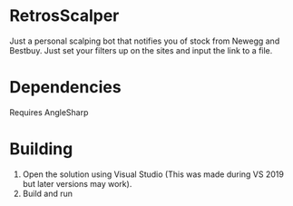 # RetrosScalper
Just a personal scalping bot that notifies you of stock from Newegg and Bestbuy. Just set your filters up on the sites and input the link to a file.

# Dependencies
Requires AngleSharp

# Building
1. Open the solution using Visual Studio (This was made during VS 2019 but later versions may work).
2. Build and run
